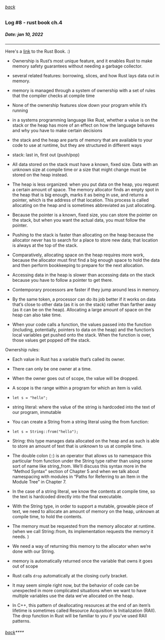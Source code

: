 ###### [back](./../README.md)

### Log #8 - rust book ch.4
##### Date: jan 10, 2022
-----------
Here's a [link](https://doc.rust-lang.org/book/) to the Rust Book. :)

- Ownership is Rust’s most unique feature, and it enables Rust to make memory safety guarantees without needing a garbage collector.
- several related features: borrowing, slices, and how Rust lays data out in memory.


- memory is managed through a system of ownership with a set of rules that the compiler checks at compile time
- None of the ownership features slow down your program while it’s running


- in a systems programming language like Rust, whether a value is on the stack or the heap has more of an effect on how the language behaves and why you have to make certain decisions
- the stack and the heap are parts of memory that are available to your code to use at runtime, but they are structured in different ways
- stack: last in, first out (push/pop)
- All data stored on the stack must have a known, fixed size. Data with an unknown size at compile time or a size that might change must be stored on the heap instead.
- The heap is less organized: when you put data on the heap, you request a certain amount of space. The memory allocator finds an empty spot in the heap that is big enough, marks it as being in use, and returns a pointer, which is the address of that location. This process is called allocating on the heap and is sometimes abbreviated as just allocating. 
- Because the pointer is a known, fixed size, you can store the pointer on the stack, but when you want the actual data, you must follow the pointer.
- Pushing to the stack is faster than allocating on the heap because the allocator never has to search for a place to store new data; that location is always at the top of the stack.
- Comparatively, allocating space on the heap requires more work, because the allocator must first find a big enough space to hold the data and then perform bookkeeping to prepare for the next allocation.
- Accessing data in the heap is slower than accessing data on the stack because you have to follow a pointer to get there.
- Contemporary processors are faster if they jump around less in memory.
- By the same token, a processor can do its job better if it works on data that’s close to other data (as it is on the stack) rather than farther away (as it can be on the heap). Allocating a large amount of space on the heap can also take time.
- When your code calls a function, the values passed into the function (including, potentially, pointers to data on the heap) and the function’s local variables get pushed onto the stack. When the function is over, those values get popped off the stack.

Ownership rules:
- Each value in Rust has a variable that’s called its owner.
- There can only be one owner at a time.
- When the owner goes out of scope, the value will be dropped.


- A scope is the range within a program for which an item is valid.
- `let s = "hello";`
- string literal: where the value of the string is hardcoded into the text of our program, immutable
- You can create a String from a string literal using the from function:
- `let s = String::from("hello");`
- String: this type manages data allocated on the heap and as such is able to store an amount of text that is unknown to us at compile time.
- The double colon (::) is an operator that allows us to namespace this particular from function under the String type rather than using some sort of name like string_from. We’ll discuss this syntax more in the “Method Syntax” section of Chapter 5 and when we talk about namespacing with modules in “Paths for Referring to an Item in the Module Tree” in Chapter 7.


- In the case of a string literal, we know the contents at compile time, so the text is hardcoded directly into the final executable.
- With the String type, in order to support a mutable, growable piece of text, we need to allocate an amount of memory on the heap, unknown at compile time, to hold the contents.
- The memory must be requested from the memory allocator at runtime. (when we call String::from, its implementation requests the memory it needs. )
- We need a way of returning this memory to the allocator when we’re done with our String.
- memory is automatically returned once the variable that owns it goes out of scope
- Rust calls `drop` automatically at the closing curly bracket.
- It may seem simple right now, but the behavior of code can be unexpected in more complicated situations when we want to have multiple variables use the data we’ve allocated on the heap.


- In C++, this pattern of deallocating resources at the end of an item’s lifetime is sometimes called Resource Acquisition Is Initialization (RAII). The drop function in Rust will be familiar to you if you’ve used RAII patterns.


###### [back](./../README.md)****